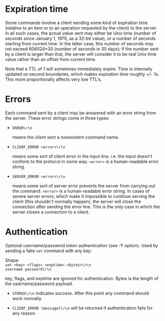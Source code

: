 # Expiration time

Some commands involve a client sending some kind of expiration time
(relative to an item or to an operation requested by the client) to
the server. In all such cases, the actual value sent may either be
Unix time (number of seconds since January 1, 1970, as a 32-bit
value), or a number of seconds starting from current time. In the
latter case, this number of seconds may not exceed 60*60*24\*30 (number
of seconds in 30 days); if the number sent by a client is larger than
that, the server will consider it to be real Unix time value rather
than an offset from current time.

Note that a TTL of 1 will sometimes immediately expire. Time is internally
updated on second boundaries, which makes expiration time roughly +/- 1s.
This more proportionally affects very low TTL's.

# Errors

Each command sent by a client may be answered with an error string
from the server. These error strings come in three types:

- `ERROR\r\n`

  means the client sent a nonexistent command name.

- `CLIENT_ERROR <error>\r\n`

  means some sort of client error in the input line, i.e. the input
  doesn't conform to the protocol in some way. `<error>` is a
  human-readable error string.

- `SERVER_ERROR <error>\r\n`

  means some sort of server error prevents the server from carrying
  out the command. `<error>` is a human-readable error string. In cases
  of severe server errors, which make it impossible to continue
  serving the client (this shouldn't normally happen), the server will
  close the connection after sending the error line. This is the only
  case in which the server closes a connection to a client.

# Authentication

Optional username/password token authentication (see -Y option). Used by
sending a fake `set` command with any key:

Shape:  
`set <key> <flags> <exptime> <bytes>\r\n`  
`username password\r\n`

key, flags, and exptime are ignored for authentication. Bytes is the length
of the username/password payload.

- `STORED\r\n` indicates success. After this point any command should work normally.

- `CLIENT_ERROR [message]\r\n` will be returned if authentication fails for any reason.

